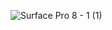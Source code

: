 ![Surface Pro 8 - 1 (1)](https://user-images.githubusercontent.com/74500494/210315548-fab6709d-f0fd-4bef-92e2-faca20e97a9c.jpg)
